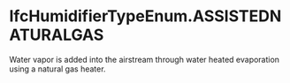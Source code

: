 IfcHumidifierTypeEnum.ASSISTEDNATURALGAS
========================================
Water vapor is added into the airstream through water heated evaporation using
a natural gas heater.


